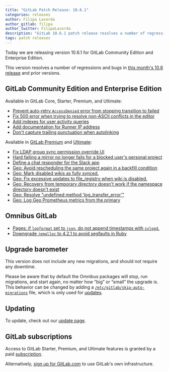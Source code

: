 ```yaml
---
title: "GitLab Patch Release: 10.6.1"
categories: releases
author: Filipa Lacerda
author_gitlab: filipa
author_twitter: FilipaLacerda
description: "GitLab 10.6.1 patch release resolves a number of regressions and bugs in 10.6 release."
tags: patch releases
---
```


Today we are releasing version 10.6.1 for GitLab Community Edition and Enterprise Edition.

This version resolves a number of regressions and bugs in
[this month's 10.6 release](/releases/2018/03/22/gitlab-10-6-released/) and
prior versions.

<!-- more -->

## GitLab Community Edition and Enterprise Edition

Available in GitLab Core, Starter, Premium, and Ultimate:

- [Prevent auto-retry `AccessDenied` error from stopping transition to failed](https://gitlab.com/gitlab-org/gitlab-ce/merge_requests/17862)
- [Fix 500 error when trying to resolve non-ASCII conflicts in the editor](https://gitlab.com/gitlab-org/gitlab-ce/merge_requests/17962)
- [Add indexes for user activity queries](https://gitlab.com/gitlab-org/gitlab-ce/merge_requests/17890)
- [Add documentation for Runner IP address](https://gitlab.com/gitlab-org/gitlab-ce/merge_requests/17837)
- [Don't capture trailing punctuation when autolinking](https://gitlab.com/gitlab-org/gitlab-ce/merge_requests/17965)

Available in [GitLab Premium](/pricing/premium/) and [Ultimate](/pricing/ultimate/):

- [Fix LDAP group sync permission override UI](https://gitlab.com/gitlab-org/gitlab-ee/merge_requests/5003)
- [Hard failing a mirror no longer fails for a blocked user's personal project](https://gitlab.com/gitlab-org/gitlab-ee/merge_requests/5063)
- [Define a chat responder for the Slack app](https://gitlab.com/gitlab-org/gitlab-ee/merge_requests/5077)
- [Geo: Avoid rescheduling the same project again in a backfill condition](https://gitlab.com/gitlab-org/gitlab-ee/merge_requests/5069)
- [Geo: Mark disabled wikis as fully synced.](https://gitlab.com/gitlab-org/gitlab-ee/merge_requests/5104)
- [Geo: Fix excessive updates to file_registry when wiki is disabled.](https://gitlab.com/gitlab-org/gitlab-ee/merge_requests/5119)
- [Geo: Recovery from temporary directory doesn't work if the namespace directory doesn't exist](https://gitlab.com/gitlab-org/gitlab-ee/merge_requests/5100)
- [Geo: Resolve "undefined method 'log_transfer_error'"](https://gitlab.com/gitlab-org/gitlab-ee/merge_requests/5018)
- [Geo: Log Geo Prometheus metrics from the primary](https://gitlab.com/gitlab-org/gitlab-ee/merge_requests/5058)

## Omnibus GitLab
- [Pages: if `logformat` set to `json`, do not append timestamps with `svlogd`.](https://gitlab.com/gitlab-org/omnibus-gitlab/merge_requests/2387)
- [Downgrade `jemalloc` to 4.2.1 to avoid segfaults in Ruby](https://gitlab.com/gitlab-org/omnibus-gitlab/merge_requests/2391)

## Upgrade barometer

This version does not include any new migrations, and should not require any
downtime.

Please be aware that by default the Omnibus packages will stop, run migrations,
and start again, no matter how “big” or “small” the upgrade is. This behavior
can be changed by adding a [`/etc/gitlab/skip-auto-migrations`](http://docs.gitlab.com/omnibus/update/README.html) file,
which is only used for [updates](https://docs.gitlab.com/omnibus/update/README.html).

## Updating

To update, check out our [update page](/update/).

## GitLab subscriptions

Access to GitLab Starter, Premium, and Ultimate features is granted by a paid [subscription](/pricing/).

Alternatively, [sign up for GitLab.com](/pricing/#gitlab-com)
to use GitLab's own infrastructure.
